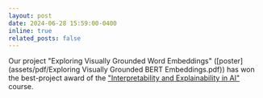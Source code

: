 ```yaml
---
layout: post
date: 2024-06-28 15:59:00-0400
inline: true
related_posts: false
---
```


Our project "Exploring Visually Grounded Word Embeddings" ([poster](assets/pdf/Exploring Visually Grounded BERT Embeddings.pdf)) has won the best-project award of the ["Interpretability and Explainability in AI"](https://coursecatalogue.uva.nl/xmlpages/page/2023-2024-en/search-course/course/110133) course.